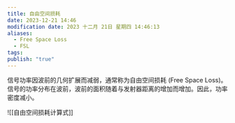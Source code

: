 ```yaml
---
title: 自由空间损耗
date: 2023-12-21 14:46
modification date: 2023 十二月 21日 星期四 14:46:13
aliases:
  - Free Space Loss
  - FSL
tags: 
publish: "true"
---
```


信号功率因波前的几何扩展而减弱，通常称为自由空间损耗 (Free Space Loss)。信号的功率分布在波前，波前的面积随着与发射器距离的增加而增加。因此，功率密度减小。

![[自由空间损耗计算式]]
